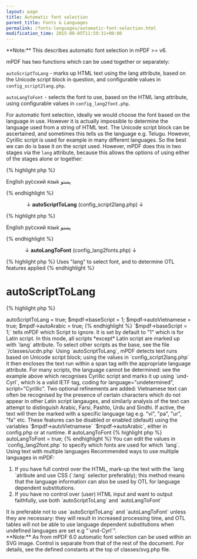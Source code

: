 ```yaml
---
layout: page
title: Automatic font selection
parent_title: Fonts & Languages
permalink: /fonts-languages/automatic-font-selection.html
modification_time: 2015-08-05T11:59:31+00:00
---
```


<div class="alert alert-info" role="alert">**Note:** This describes automatic font selection in mPDF >= v6.</div>

mPDF has two functions which can be used together or separately:

`autoScriptToLang` - marks up HTML text using the lang attribute, based on the Unicode script block in question, and configurable values in `config_script2lang.php`.

`autoLangToFont` - selects the font to use, based on the HTML lang attribute, using configurable values in `config_lang2font.php`.

For automatic font selection, ideally we would choose the font based on the language in use. However it is actually impossible to determine the language used from a string of HTML text. The Unicode script block can be ascertained, and sometimes this tells us the language e.g. Telugu. However, Cyrillic script is used for example in many different languages. So the best we can do is base it on the script used. However, mPDF does this in two stages via the `lang` attribute, because this allows the options of using either of the stages alone or together:

{% highlight php %}

English ру́сский язы́к پښتو

{% endhighlight %}

              ↓ **autoScriptToLang** (config_script2lang.php) ↓

{% highlight php %}

English <span lang="und-Cyrl">ру́сский язы́к</span> <span lang="ps">پښتو</span>

{% endhighlight %}

             ↓ **autoLangToFont** (config_lang2fonts.php) ↓

{% highlight php %}
Uses "lang" to select font, and to determine OTL features applied
{% endhighlight %}

# autoScriptToLang

{% highlight php %}
<?php

$mpdf->autoScriptToLang = true;

$mpdf->baseScript = 1;

$mpdf->autoVietnamese = true;

$mpdf->autoArabic = true;
{% endhighlight %}

`$mpdf-&gt;baseScript = 1;` tells mPDF which Script to ignore. It is set by default to "1" which is for Latin script. In this mode, all scripts *except* Latin script are marked up with `lang` attribute. To select other scripts as the base, see the file `/classes/ucdn.php`

Using `autoScriptToLang`, mPDF detects text runs based on Unicode script block; using the values in `config_script2lang.php` it then encloses the text run within a span tag with the appropriate language attribute. For many scripts, the language cannot be determined: see the example above which recognises Cyrillic script and marks it up using `und-Cyrl`, which is a valid IETF tag, coding for language="undetermined", script="Cyrillic".

Two optional refinements are added: Vietnamese text can often be recognised by the presence of certain characters which do not appear in other Latin script langauges, and similarly analysis of the text can attempt to distinguish Arabic, Farsi, Pashto, Urdu and Sindhi. If active, the text will then be marked with a specific language tag e.g. "vi", "pa", "ur", "fa" etc.

These features can be disabled or enabled (default) using the variables `$mpdf-&gt;autoVietnamese` `$mpdf-&gt;autoArabic`, either in <span class="filename">config.php</span> or at runtime.

# autoLangToFont

{% highlight php %}
<?php

$mpdf->autoLangToFont = true;
{% endhighlight %}

You can edit the values in `config_lang2font.php` to specify which fonts are used for which `lang`.

Using text with multiple languages

Recommended ways to use multiple languages in mPDF:

<ol>
<li>If you have full control over the HTML, mark-up the text with the `lang `atribute and use CSS (`:lang` selector preferably); this method means that the language information can also be used by OTL for language dependent substitutions.</li>
<li>If you have no control over (user) HTML input and want to output faithfully, use both `autoScriptToLang` and `autoLangToFont`</li>
</ol>

It is preferable not to use `autoScriptToLang` and `autoLangToFont` unless they are necessary: they will result in increased processing time, and OTL tables will not be able to use language dependent substitutions when undefined languages are set e.g "`und-Cyrl`".

<div class="alert alert-info" role="alert">**Note:** As from mPDF 6.0 automatic font selection can be used within an SVG image. Control is separate from that of the rest of the document. For details, see the defined constants at the top of classes/svg.php file.</div>
